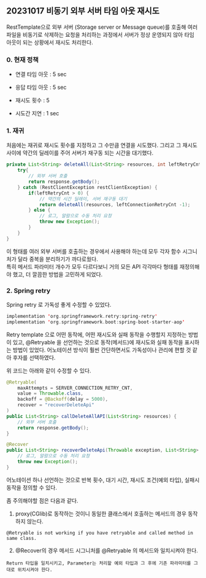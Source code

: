 ## 20231017 비동기 외부 서버 타임 아웃 재시도

RestTemplate으로 외부 서버 (Storage server or Message queue)를 호출해 여러 파일을 비동기로 삭제하는 요청을 처리하는 과정에서 서버가 정상 운영되지 않아 타임 아웃이 되는 상황에서 재시도 처리한다.

### 0. 현재 정책
- 연결 타임 아웃 : 5 sec
- 응답 타임 아웃 : 5 sec

- 재시도 횟수 : 5
- 시도간 지연 : 1 sec

### 1. 재귀
처음에는 재귀로 재시도 횟수를 지정하고 그 수만큼 연결을 시도했다. 그리고 그 재시도 사이에 약간의 딜레이를 주어 서버가 재구동 되는 시간을 대기했다.
```java 
private List<String> deleteAll(List<String> resources, int leftRetryCnt) {
    try{
        // 외부 서버 호출 
        return response.getBody();
    } catch (RestClientException restClientException) {
        if(leftRetryCnt > 0) {
            // 약간의 시간 딜레이, 서버 재구동 대기 
            return deleteAll(resources, leftConnectionRetryCnt -1);
        } else {
            // 로그, 알람으로 수동 처리 요청
            throw new Exception();
        }
    }
}
```
이 형태를 여러 외부 서버를 호출하는 경우에서 사용해야 하는데 모두 각자 함수 시그니처가 달라 중복을 분리하기가 까다로웠다.     
특히 메서드 파라미터 개수가 모두 다르다보니 거의 모든 API 각각마다 형태를 재정의해야 했고, 더 깔끔한 방법을 고민하게 되었다.

### 2. Spring retry 

Spring retry 로 가독성 좋게 수정할 수 있었다.
```kotlin
implementation 'org.springframework.retry:spring-retry'
implementation 'org.springframework.boot:spring-boot-starter-aop'
```

Retry template 으로 어떤 동작에, 어떤 재시도와 실패 동작을 수행할지 지정하는 방법이 있고, @Retryable 을 선언하는 것으로 동작(메서드)에 재시도와 실패 동작을 표시하는 방법이 있었다.
어노테이션 방식이 훨씬 간단하면서도 가독성이나 관리에 편할 것 같아 후자를 선택하였다. 

위 코드는 아래와 같이 수정할 수 있다. 
```java
@Retryable(
    maxAttempts = SERVER_CONNECTION_RETRY_CNT,
    value = Throwable.class,
    backoff = @Backoff(delay = 5000),
    recover = "recoverDeleteApi"
)
public List<String> callDeleteAllAPI(List<String> resources) {
    // 외부 서버 호출 
    return response.getBody();
}

@Recover
public List<String> recoverDeleteApi(Throwable exception, List<String> resources) {
    // 로그, 알람으로 수동 처리 요청
    throw new Exception();
}
```

어노테이션 하나 선언하는 것으로 반복 횟수, 대기 시간, 재시도 조건(예외 타입), 실패시 동작을 정의할 수 있다.    

좀 주의해야할 점은 다음과 같다.
1. proxy(CGlib)로 동작하는 것이니 동일한 클래스에서 호출하는 메서드의 경우 동작하지 않는다. 
```
@Retryable is not working if you have retryable and called method in same class.
```
2. @Recover의 경우 메서드 시그니처를 @Retryable 의 메서드와 일치시켜야 한다.
```
Return 타입을 일치시키고, Parameter는 처리할 예외 타입과 그 후에 기존 파라미터를 그대로 위치시켜야 한다. 
```
